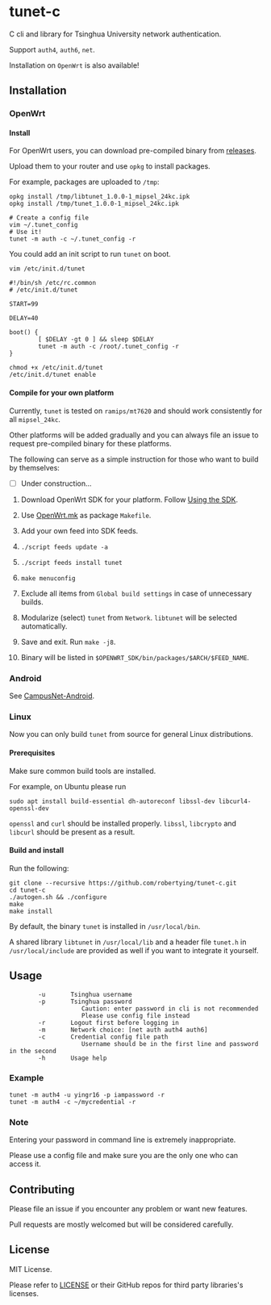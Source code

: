 # tunet-c

C cli and library for Tsinghua University network authentication.

Support `auth4`, `auth6`, `net`.

Installation on `OpenWrt` is also available!

## Installation

### OpenWrt

#### Install

For OpenWrt users, you can download pre-compiled binary from [releases](https://github.com/robertying/tunet-c/releases).

Upload them to your router and use `opkg` to install packages.

For example, packages are uploaded to `/tmp`:

```shell
opkg install /tmp/libtunet_1.0.0-1_mipsel_24kc.ipk
opkg install /tmp/tunet_1.0.0-1_mipsel_24kc.ipk

# Create a config file
vim ~/.tunet_config
# Use it!
tunet -m auth -c ~/.tunet_config -r
```

You could add an init script to run `tunet` on boot.

```shell
vim /etc/init.d/tunet
```

```shell
#!/bin/sh /etc/rc.common
# /etc/init.d/tunet

START=99

DELAY=40

boot() {
        [ $DELAY -gt 0 ] && sleep $DELAY
        tunet -m auth -c /root/.tunet_config -r
}
```

```shell
chmod +x /etc/init.d/tunet
/etc/init.d/tunet enable
```

#### Compile for your own platform

Currently, `tunet` is tested on `ramips/mt7620` and should work consistently for all `mipsel_24kc`.

Other platforms will be added gradually and you can always file an issue to request pre-compiled binary for these platforms.

The following can serve as a simple instruction for those who want to build by themselves:

- [ ] Under construction...

1. Download OpenWrt SDK for your platform. Follow [Using the SDK](https://openwrt.org/docs/guide-developer/using_the_sdk).

2. Use [OpenWrt.mk](./OpenWrt.mk) as package `Makefile`.

3. Add your own feed into SDK feeds.

4. `./script feeds update -a`

5. `./script feeds install tunet`

6. `make menuconfig`

7. Exclude all items from `Global build settings` in case of unnecessary builds.

8. Modularize (select) `tunet` from `Network`. `libtunet` will be selected automatically.

9. Save and exit. Run `make -j8`.

10. Binary will be listed in `$OPENWRT_SDK/bin/packages/$ARCH/$FEED_NAME`.

### Android

See [CampusNet-Android](https://github.com/robertying/CampusNet-Android).

### Linux

Now you can only build `tunet` from source for general Linux distributions.

#### Prerequisites

Make sure common build tools are installed.

For example, on Ubuntu please run

```shell
sudo apt install build-essential dh-autoreconf libssl-dev libcurl4-openssl-dev
```

`openssl` and `curl` should be installed properly. `libssl`, `libcrypto` and `libcurl` should be present as a result.

#### Build and install

Run the following:

```shell
git clone --recursive https://github.com/robertying/tunet-c.git
cd tunet-c
./autogen.sh && ./configure
make
make install
```

By default, the binary `tunet` is installed in `/usr/local/bin`.

A shared library `libtunet` in `/usr/local/lib` and a header file `tunet.h` in `/usr/local/include` are provided as well if you want to integrate it yourself.

## Usage

```
        -u       Tsinghua username
        -p       Tsinghua password
                    Caution: enter password in cli is not recommended
                    Please use config file instead
        -r       Logout first before logging in
        -m       Network choice: [net auth auth4 auth6]
        -c       Credential config file path
                    Username should be in the first line and password in the second
        -h       Usage help
```

### Example

```shell
tunet -m auth4 -u yingr16 -p iampassword -r
tunet -m auth4 -c ~/mycredential -r
```

### Note

Entering your password in command line is extremely inappropriate.

Please use a config file and make sure you are the only one who can access it.

## Contributing

Please file an issue if you encounter any problem or want new features.

Pull requests are mostly welcomed but will be considered carefully.

## License

MIT License.

Please refer to [LICENSE](./LICENSE) or their GitHub repos for third party libraries's licenses.
